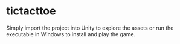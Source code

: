 # tictacttoe
Simply import the project into Unity to explore the assets or run the executable in Windows to install and play the game.
